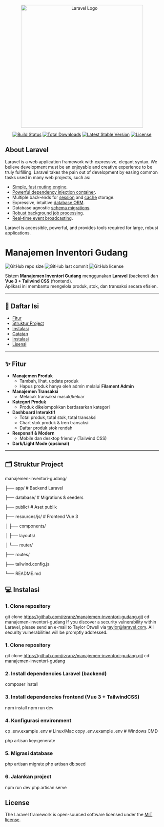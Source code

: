<p align="center"><a href="https://laravel.com" target="_blank"><img src="https://raw.githubusercontent.com/laravel/art/master/logo-lockup/5%20SVG/2%20CMYK/1%20Full%20Color/laravel-logolockup-cmyk-red.svg" width="400" alt="Laravel Logo"></a></p>

<p align="center">
<a href="https://github.com/laravel/framework/actions"><img src="https://github.com/laravel/framework/workflows/tests/badge.svg" alt="Build Status"></a>
<a href="https://packagist.org/packages/laravel/framework"><img src="https://img.shields.io/packagist/dt/laravel/framework" alt="Total Downloads"></a>
<a href="https://packagist.org/packages/laravel/framework"><img src="https://img.shields.io/packagist/v/laravel/framework" alt="Latest Stable Version"></a>
<a href="https://packagist.org/packages/laravel/framework"><img src="https://img.shields.io/packagist/l/laravel/framework" alt="License"></a>
</p>

## About Laravel

Laravel is a web application framework with expressive, elegant syntax. We believe development must be an enjoyable and creative experience to be truly fulfilling. Laravel takes the pain out of development by easing common tasks used in many web projects, such as:

- [Simple, fast routing engine](https://laravel.com/docs/routing).
- [Powerful dependency injection container](https://laravel.com/docs/container).
- Multiple back-ends for [session](https://laravel.com/docs/session) and [cache](https://laravel.com/docs/cache) storage.
- Expressive, intuitive [database ORM](https://laravel.com/docs/eloquent).
- Database agnostic [schema migrations](https://laravel.com/docs/migrations).
- [Robust background job processing](https://laravel.com/docs/queues).
- [Real-time event broadcasting](https://laravel.com/docs/broadcasting).

Laravel is accessible, powerful, and provides tools required for large, robust applications.

# Manajemen Inventori Gudang

![GitHub repo size](https://img.shields.io/github/repo-size/rzranz/manajemen-inventori-gudang)
![GitHub last commit](https://img.shields.io/github/last-commit/rzranz/manajemen-inventori-gudang)
![GitHub license](https://img.shields.io/github/license/rzranz/manajemen-inventori-gudang)

Sistem **Manajemen Inventori Gudang** menggunakan **Laravel** (backend) dan **Vue 3 + Tailwind CSS** (frontend).  
Aplikasi ini membantu mengelola produk, stok, dan transaksi secara efisien.

---

## 📌 Daftar Isi

- [Fitur](#-fitur)
- [Struktur Project](#-struktur-project)
- [Instalasi](#-instalasi)
- [Catatan](#-catatan)
- [Instalasi](#-Instalasi)
- [Lisensi](#-lisensi)

---

## ✨ Fitur

- **Manajemen Produk**
  - Tambah, lihat, update produk
  - Hapus produk hanya oleh admin melalui **Filament Admin**
- **Manajemen Transaksi**
  - Melacak transaksi masuk/keluar
- **Kategori Produk**
  - Produk dikelompokkan berdasarkan kategori
- **Dashboard Interaktif**
  - Total produk, total stok, total transaksi
  - Chart stok produk & tren transaksi
  - Daftar produk stok rendah
- **Responsif & Modern**
  - Mobile dan desktop friendly (Tailwind CSS)
- **Dark/Light Mode (opsional)**

---

## 🗂 Struktur Project

manajemen-inventori-gudang/

├── app/ # Backend Laravel

├── database/ # Migrations & seeders

├── public/ # Aset publik

├── resources/js/ # Frontend Vue 3

│ ├── components/

│ ├── layouts/

│ └── router/

├── routes/

├── tailwind.config.js

└── README.md


## 💻 Instalasi

### 1. Clone repository

git clone https://github.com/rzranz/manajemen-inventori-gudang.git
cd manajemen-inventori-gudang
If you discover a security vulnerability within Laravel, please send an e-mail to Taylor Otwell via [taylor@laravel.com](mailto:taylor@laravel.com). All security vulnerabilities will be promptly addressed.

### 1. Clone repository
git clone https://github.com/rzranz/manajemen-inventori-gudang.git
cd manajemen-inventori-gudang

### 2. Install dependencies Laravel (backend)
composer install

### 3. Install dependencies frontend (Vue 3 + TailwindCSS)
npm install
npm run dev

### 4. Konfigurasi environment
cp .env.example .env   # Linux/Mac
copy .env.example .env # Windows CMD

php artisan key:generate

### 5. Migrasi database
php artisan migrate
php artisan db:seed

### 6. Jalankan project
npm run dev
php artisan serve

## License
The Laravel framework is open-sourced software licensed under the [MIT license](https://opensource.org/licenses/MIT).
